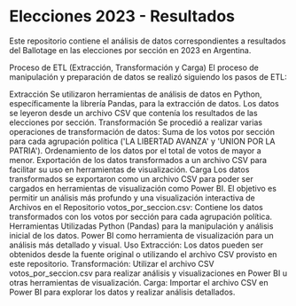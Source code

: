 # Elecciones 2023 - Resultados 
Este repositorio contiene el análisis de datos correspondientes a resultados del Ballotage en las elecciones por sección en 2023 en Argentina.

Proceso de ETL (Extracción, Transformación y Carga)
El proceso de manipulación y preparación de datos se realizó siguiendo los pasos de ETL:

Extracción
Se utilizaron herramientas de análisis de datos en Python, específicamente la librería Pandas, para la extracción de datos.
Los datos se leyeron desde un archivo CSV que contenía los resultados de las elecciones por sección.
Transformación
Se procedió a realizar varias operaciones de transformación de datos:
Suma de los votos por sección para cada agrupación política ('LA LIBERTAD AVANZA' y 'UNION POR LA PATRIA').
Ordenamiento de los datos por el total de votos de mayor a menor.
Exportación de los datos transformados a un archivo CSV para facilitar su uso en herramientas de visualización.
Carga
Los datos transformados se exportaron como un archivo CSV para poder ser cargados en herramientas de visualización como Power BI.
El objetivo es permitir un análisis más profundo y una visualización interactiva de  
Archivos en el Repositorio
votos_por_seccion.csv: Contiene los datos transformados con los votos por sección para cada agrupación política.
Herramientas Utilizadas
Python (Pandas) para la manipulación y análisis inicial de los datos.
Power BI como herramienta de visualización para un análisis más detallado y visual.
Uso
Extracción: Los datos pueden ser obtenidos desde la fuente original o utilizando el archivo CSV provisto en este repositorio.
Transformación: Utilizar el archivo CSV votos_por_seccion.csv para realizar análisis y visualizaciones en Power BI u otras herramientas de visualización.
Carga: Importar el archivo CSV en Power BI para explorar los datos y realizar análisis detallados.
